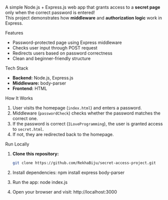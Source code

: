 
A simple Node.js + Express.js web app that grants access to a **secret page** only when the correct password is entered!  
This project demonstrates how **middleware** and **authorization logic** work in Express.  

Features
- Password-protected page using Express middleware  
- Checks user input through POST request  
- Redirects users based on password correctness  
- Clean and beginner-friendly structure  

Tech Stack
- **Backend:** Node.js, Express.js  
- **Middleware:** body-parser  
- **Frontend:** HTML  

How It Works
1. User visits the homepage (`index.html`) and enters a password.  
2. Middleware (`passwordCheck`) checks whether the password matches the correct one.  
3. If the password is correct (`ILoveProgramming`), the user is granted access to `secret.html`.  
4. If not, they are redirected back to the homepage.  

Run Locally

1. **Clone this repository:**
   ```bash
   git clone https://github.com/RekhaBiju/secret-access-project.git
2. Install dependencies: npm install express body-parser

3. Run the app: node index.js

4. Open your browser and visit: http://localhost:3000


